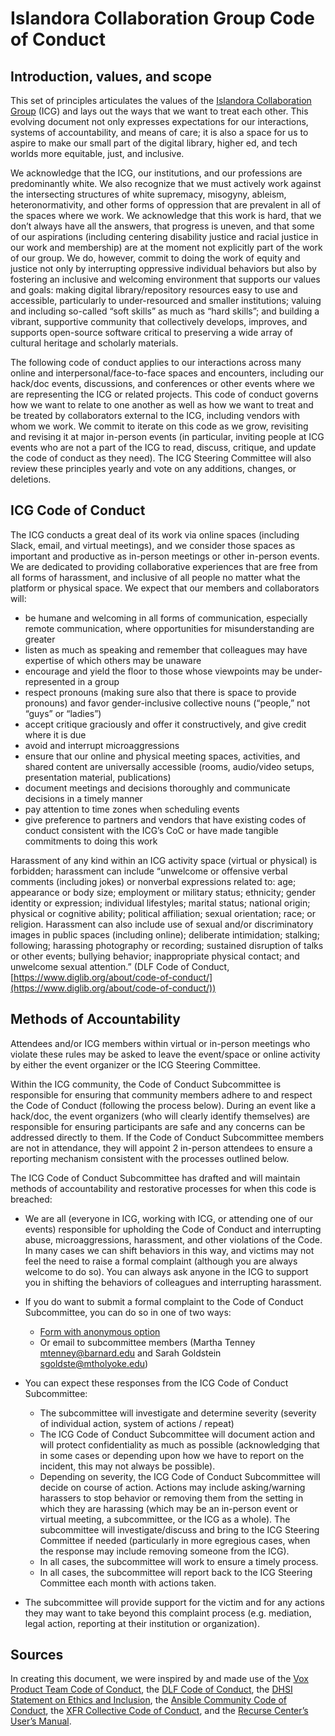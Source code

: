 # Islandora Collaboration Group Code of Conduct

## Introduction, values, and scope
This set of principles articulates the values of the [Islandora Collaboration Group](https://github.com/Islandora-Collaboration-Group/icg_information) (ICG) and lays out the ways that we want to treat each other. This evolving document not only expresses expectations for our interactions, systems of accountability, and means of care; it is also a space for us to aspire to make our small part of the digital library, higher ed, and tech worlds more equitable, just, and inclusive.

We acknowledge that the ICG, our institutions, and our professions are predominantly white. We also recognize that we must actively work against the intersecting structures of white supremacy, misogyny, ableism, heteronormativity, and other forms of oppression that are prevalent in all of the spaces where we work. We acknowledge that this work is hard, that we don’t always have all the answers, that progress is uneven, and that some of our aspirations (including centering disability justice and racial justice in our work and membership) are at the moment not explicitly part of the work of our group. We do, however, commit to doing the work of equity and justice not only by interrupting oppressive individual behaviors but also by fostering an inclusive and welcoming environment that supports our values and goals: making digital library/repository resources easy to use and accessible, particularly to under-resourced and smaller institutions; valuing and including so-called “soft skills” as much as “hard skills”; and building a vibrant, supportive community that collectively develops, improves, and supports open-source software critical to preserving a wide array of cultural heritage and scholarly materials.

The following code of conduct applies to our interactions across many online and interpersonal/face-to-face spaces and encounters, including our hack/doc events, discussions, and conferences or other events where we are representing the ICG or related projects. This code of conduct governs how we want to relate to one another as well as how we want to treat and be treated by collaborators external to the ICG, including vendors with whom we work. We commit to iterate on this code as we grow, revisiting and revising it at major in-person events (in particular, inviting people at ICG events who are not a part of the ICG to read, discuss, critique, and update the code of conduct as they need). The ICG Steering Committee will also review these principles yearly and vote on any additions, changes, or deletions.

## ICG Code of Conduct
The ICG conducts a great deal of its work via online spaces (including Slack, email, and virtual meetings), and we consider those spaces as important and productive as in-person meetings or other in-person events. We are dedicated to providing collaborative experiences that are free from all forms of harassment, and inclusive of all people no matter what the platform or physical space. We expect that our members and collaborators will:
-   be humane and welcoming in all forms of communication, especially remote communication, where opportunities for misunderstanding are greater
-   listen as much as speaking and remember that colleagues may have expertise of which others may be unaware
-   encourage and yield the floor to those whose viewpoints may be under-represented in a group
-   respect pronouns (making sure also that there is space to provide pronouns) and favor gender-inclusive collective nouns (“people,” not “guys” or “ladies”)
-   accept critique graciously and offer it constructively, and give credit where it is due
-   avoid and interrupt microaggressions
-   ensure that our online and physical meeting spaces, activities, and shared content are universally accessible (rooms, audio/video setups, presentation material, publications)
-   document meetings and decisions thoroughly and communicate decisions in a timely manner
-   pay attention to time zones when scheduling events
-   give preference to partners and vendors that have existing codes of conduct consistent with the ICG’s CoC or have made tangible commitments to doing this work

Harassment of any kind within an ICG activity space (virtual or physical) is forbidden; harassment can include “unwelcome or offensive verbal comments (including jokes) or nonverbal expressions related to: age; appearance or body size; employment or military status; ethnicity; gender identity or expression; individual lifestyles; marital status; national origin; physical or cognitive ability; political affiliation; sexual orientation; race; or religion. Harassment can also include use of sexual and/or discriminatory images in public spaces (including online); deliberate intimidation; stalking; following; harassing photography or recording; sustained disruption of talks or other events; bullying behavior; inappropriate physical contact; and unwelcome sexual attention.” (DLF Code of Conduct, [https://www.diglib.org/about/code-of-conduct/](https://www.diglib.org/about/code-of-conduct/))


## Methods of Accountability
Attendees and/or ICG members within virtual or in-person meetings who violate these rules may be asked to leave the event/space or online activity by either the event organizer or the ICG Steering Committee.

Within the ICG community, the Code of Conduct Subcommittee is responsible for ensuring that community members adhere to and respect the Code of Conduct (following the process below). During an event like a hack/doc, the event organizers (who will clearly identify themselves) are responsible for ensuring participants are safe and any concerns can be addressed directly to them. If the Code of Conduct Subcommittee members are not in attendance, they will appoint 2 in-person attendees to ensure a reporting mechanism consistent with the processes outlined below.

The ICG Code of Conduct Subcommittee has drafted and will maintain methods of accountability and restorative processes for when this code is breached:
 -   We are all (everyone in ICG, working with ICG, or attending one of our events) responsible for upholding the Code of Conduct and interrupting abuse, microaggressions, harassment, and other violations of the Code. In many cases we can shift behaviors in this way, and victims may not feel the need to raise a formal complaint (although you are always welcome to do so). You can always ask anyone in the ICG to support you in shifting the behaviors of colleagues and interrupting harassment.
 -   If you do want to submit a formal complaint to the Code of Conduct Subcommittee, you can do so in one of two ways:
		-	[Form with anonymous option](https://docs.google.com/forms/d/e/1FAIpQLSfPVshgNRNpv1QWhc448RMp6XHGBkJIz926i8M3tpMU8UHqVw/viewform) 
		-   Or email to subcommittee members (Martha Tenney <mtenney@barnard.edu> and Sarah Goldstein <sgoldste@mtholyoke.edu>)

-   You can expect these responses from the ICG Code of Conduct Subcommittee:
	-   The subcommittee will investigate and determine severity (severity of individual action, system of actions / repeat)
	-   The ICG Code of Conduct Subcommittee will document action and will protect confidentiality as much as possible (acknowledging that in some cases or depending upon how we have to report on the incident, this may not always be possible).
	-   Depending on severity, the ICG Code of Conduct Subcommittee will decide on course of action. Actions may include asking/warning harassers to stop behavior or removing them from the setting in which they are harassing (which may be an in-person event or virtual meeting, a subcommittee, or the ICG as a whole). The subcommittee will investigate/discuss and bring to the ICG Steering Committee if needed (particularly in more egregious cases, when the response may include removing someone from the ICG).
	-   In all cases, the subcommittee will work to ensure a timely process.
	-   In all cases, the subcommittee will report back to the ICG Steering Committee each month with actions taken.
-   The subcommittee will provide support for the victim and for any actions they may want to take beyond this complaint process (e.g. mediation, legal action, reporting at their institution or organization).

## Sources
In creating this document, we were inspired by and made use of the [Vox Product Team Code of Conduct](http://code-of-conduct.voxmedia.com/), the [DLF Code of Conduct](https://www.diglib.org/about/code-of-conduct/), the [DHSI Statement on Ethics and Inclusion](http://www.dhsi.org/events.php), the [Ansible Community Code of Conduct](https://docs.ansible.com/ansible/2.5/community/code_of_conduct.html), the [XFR Collective Code of Conduct](https://github.com/XFRCollective/Administrative/blob/master/CodeofConduct.md), and the [Recurse Center’s User’s Manual](https://www.recurse.com/manual).

